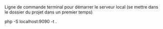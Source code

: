 Ligne de commande terminal pour démarrer le serveur local (se mettre dans le dossier du projet dans un premier temps)

php -S localhost:9090 -t .